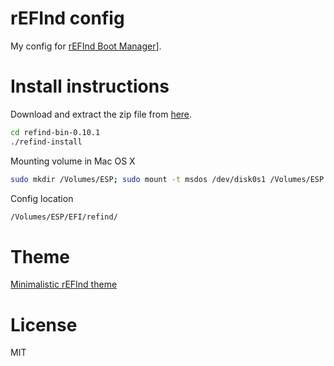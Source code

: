 # rEFInd config

My config for [rEFInd Boot Manager](http://www.rodsbooks.com/refind/)].

# Install instructions

Download and extract the zip file from [here](http://www.rodsbooks.com/refind/getting.html).

```bash
cd refind-bin-0.10.1
./refind-install
```

Mounting volume in Mac OS X

```bash
sudo mkdir /Volumes/ESP; sudo mount -t msdos /dev/disk0s1 /Volumes/ESP
```

Config location

```bash
/Volumes/ESP/EFI/refind/
```

# Theme

[Minimalistic rEFInd theme](https://github.com/EvanPurkhiser/rEFInd-minimal)

# License

MIT
